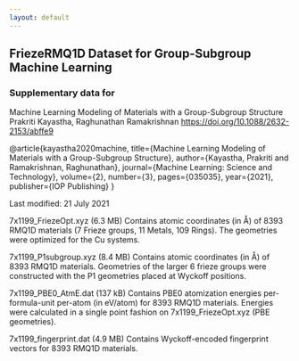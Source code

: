 ```yaml
---
layout: default
---
```


## FriezeRMQ1D Dataset for Group-Subgroup Machine Learning

 
### Supplementary data for

Machine Learning Modeling of Materials with a Group-Subgroup Structure
Prakriti Kayastha, Raghunathan Ramakrishnan
https://doi.org/10.1088/2632-2153/abffe9


  @article{kayastha2020machine,
  title={Machine Learning Modeling of Materials with a Group-Subgroup Structure},
  author={Kayastha, Prakriti and Ramakrishnan, Raghunathan},
  journal={Machine Learning: Science and Technology},
  volume={2},
  number={3},
  pages={035035},
  year={2021},
  publisher={IOP Publishing}
  }

Last modified: 21 July 2021

7x1199_FriezeOpt.xyz (6.3 MB) Contains atomic coordinates (in Å) of 8393 RMQ1D materials (7 Frieze groups, 11 Metals, 109 Rings). The geometries were optimized for the Cu systems.

7x1199_P1subgroup.xyz (8.4 MB) Contains atomic coordinates (in Å) of 8393 RMQ1D materials. Geometries of the larger 6 frieze groups were constructed with the P1 geometries placed at Wyckoff positions.

7x1199_PBE0_AtmE.dat (137 kB) Contains PBE0 atomization energies per-formula-unit per-atom (in eV/atom) for 8393 RMQ1D materials. Energies were calculated in a single point fashion on 7x1199_FriezeOpt.xyz (PBE geometries).

7x1199_fingerprint.dat (4.9 MB) Contains Wyckoff-encoded fingerprint vectors for 8393 RMQ1D materials.
